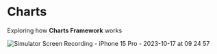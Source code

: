 
# Charts

Exploring how **Charts Framework** works

![Simulator Screen Recording - iPhone 15 Pro - 2023-10-17 at 09 24 57](https://github.com/manuelsalinas-mx/SwiftUI-Samples/assets/110424672/a46e5e65-eec2-408a-8a17-580e9aafc725)
